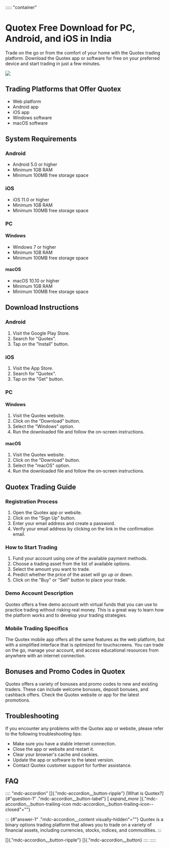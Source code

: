 ::::: \"container\"
# Quotex Free Download for PC, Android, and iOS in India

Trade on the go or from the comfort of your home with the Quotex trading
platform. Download the Quotex app or software for free on your preferred
device and start trading in just a few minutes.

[![](https://static.quotex.io/files/5_en/300_250.jpg)](https://traff.sbs/brokerqxsignupf)

## Trading Platforms that Offer Quotex

-   Web platform
-   Android app
-   iOS app
-   Windows software
-   macOS software

## System Requirements

### Android

-   Android 5.0 or higher
-   Minimum 1GB RAM
-   Minimum 100MB free storage space

### iOS

-   iOS 11.0 or higher
-   Minimum 1GB RAM
-   Minimum 100MB free storage space

### PC

#### Windows

-   Windows 7 or higher
-   Minimum 1GB RAM
-   Minimum 100MB free storage space

#### macOS

-   macOS 10.10 or higher
-   Minimum 1GB RAM
-   Minimum 100MB free storage space

## Download Instructions

### Android

1.  Visit the Google Play Store.
2.  Search for "Quotex".
3.  Tap on the "Install" button.

### iOS

1.  Visit the App Store.
2.  Search for "Quotex".
3.  Tap on the "Get" button.

### PC

#### Windows

1.  Visit the Quotex website.
2.  Click on the "Download" button.
3.  Select the "Windows" option.
4.  Run the downloaded file and follow the on-screen instructions.

#### macOS

1.  Visit the Quotex website.
2.  Click on the "Download" button.
3.  Select the "macOS" option.
4.  Run the downloaded file and follow the on-screen instructions.

## Quotex Trading Guide

### Registration Process

1.  Open the Quotex app or website.
2.  Click on the "Sign Up" button.
3.  Enter your email address and create a password.
4.  Verify your email address by clicking on the link in the
    confirmation email.

### How to Start Trading

1.  Fund your account using one of the available payment methods.
2.  Choose a trading asset from the list of available options.
3.  Select the amount you want to trade.
4.  Predict whether the price of the asset will go up or down.
5.  Click on the "Buy" or "Sell" button to place your trade.

### Demo Account Description

Quotex offers a free demo account with virtual funds that you can use to
practice trading without risking real money. This is a great way to
learn how the platform works and to develop your trading strategies.

### Mobile Trading Specifics

The Quotex mobile app offers all the same features as the web platform,
but with a simplified interface that is optimized for touchscreens. You
can trade on the go, manage your account, and access educational
resources from anywhere with an internet connection.

## Bonuses and Promo Codes in Quotex

Quotex offers a variety of bonuses and promo codes to new and existing
traders. These can include welcome bonuses, deposit bonuses, and
cashback offers. Check the Quotex website or app for the latest
promotions.

## Troubleshooting

If you encounter any problems with the Quotex app or website, please
refer to the following troubleshooting tips:

-   Make sure you have a stable internet connection.
-   Close the app or website and restart it.
-   Clear your browser\'s cache and cookies.
-   Update the app or software to the latest version.
-   Contact Quotex customer support for further assistance.

## FAQ

:::: \"mdc-accordion\"
[]{."mdc-accordion__button-ripple"} [What is
Quotex?]{#"question-1" ."mdc-accordion__button-label"} [
*expand_more* ]{."mdc-accordion__button-trailing-icon
mdc-accordion__button-trailing-icon--closed"=""}

::: {#"answer-1" ."mdc-accordion__content visually-hidden"=""}
Quotex is a binary options trading platform that allows you to trade on
a variety of financial assets, including currencies, stocks, indices,
and commodities.
:::

[]{."mdc-accordion__button-ripple"} []{."mdc-accordion__button}
::::
:::::

